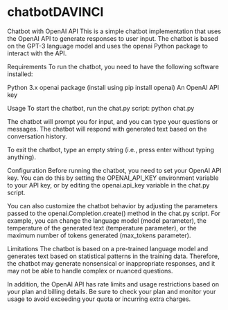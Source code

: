 # chatbotDAVINCI
Chatbot with OpenAI API
This is a simple chatbot implementation that uses the OpenAI API to generate responses to user input. 
The chatbot is based on the GPT-3 language model and uses the openai
Python package to interact with the API.

Requirements
To run the chatbot, you need to have the following software installed:

Python 3.x
openai package (install using pip install openai)
An OpenAI API key

Usage
To start the chatbot, run the chat.py script:
python chat.py

The chatbot will prompt you for input, and you can type your questions or messages. The chatbot will respond with generated text based on the conversation history.

To exit the chatbot, type an empty string (i.e., press enter without typing anything).

Configuration
Before running the chatbot, you need to set your OpenAI API key. You can do this by setting the OPENAI_API_KEY environment variable to your API key, or by editing the openai.api_key variable in the chat.py script.

You can also customize the chatbot behavior by adjusting the parameters passed to the openai.Completion.create() method in the chat.py script. For example, you can change the language model (model parameter), the temperature of the generated text (temperature parameter), or the maximum number of tokens generated (max_tokens parameter).

Limitations
The chatbot is based on a pre-trained language model and generates text based on statistical patterns in the training data. Therefore, the chatbot may generate nonsensical or inappropriate responses, and it may not be able to handle complex or nuanced questions.

In addition, the OpenAI API has rate limits and usage restrictions based on your plan and billing details. Be sure to check your plan and monitor your usage to avoid exceeding your quota or incurring extra charges.
